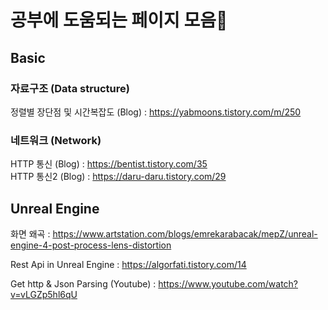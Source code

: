 # 공부에 도움되는 페이지 모음📙

## Basic  

### 자료구조 (Data structure)  
정렬별 장단점 및 시간복잡도 (Blog) : https://yabmoons.tistory.com/m/250

### 네트워크 (Network)  
HTTP 통신 (Blog) : https://bentist.tistory.com/35  
HTTP 통신2 (Blog) : https://daru-daru.tistory.com/29  


## Unreal Engine

화면 왜곡 : https://www.artstation.com/blogs/emrekarabacak/mepZ/unreal-engine-4-post-process-lens-distortion  

Rest Api in Unreal Engine : https://algorfati.tistory.com/14  

Get http & Json Parsing (Youtube) : https://www.youtube.com/watch?v=vLGZp5hl6qU  

